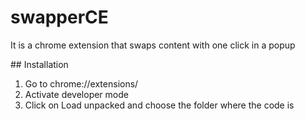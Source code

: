 # swapperCE
It is a chrome extension that swaps content with one click in a popup

## Installation

1. Go to chrome://extensions/
2. Activate developer mode
3. Click on Load unpacked and choose the folder where the code is
